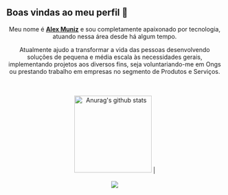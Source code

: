<p align="center"><h2><strong>Boas vindas ao meu perfil</strong> 🔭</h2></p>

<p align="center">Meu nome é <a href="https://www.linkedin.com/in/axuniz/"><strong>Alex Muniz</strong></a> e sou completamente apaixonado por tecnologia, atuando nessa área desde há algum tempo.</p>
<p align="center">Atualmente ajudo a transformar a vida das pessoas desenvolvendo soluções de pequena e média escala às necessidades gerais, implementando projetos aos diversos fins, seja voluntariando-me em Ongs ou prestando trabalho em empresas no segmento de Produtos e Serviços.</p><br><br>
<div align="center">
<img height="180cm" src="https://github-readme-stats.vercel.app/api?username=lekoeme&show_icons=true&include_all_commits=true&theme=dark&hide_border=true" alt="Anurag's github stats" /></a> | <a href="https://github.com/anuraghazra/github-readme-stats"><br><br>

<img align="center" src="https://github-readme-stats.vercel.app/api/top-langs/?username=lekoeme&layout=compact&theme=dark&hide_border=true"/>
</div>

<!--
**lekoeme/lekoeme** is a ✨ _special_ ✨ repository because its `README.md` (this file) appears on your GitHub profile.

Here are some ideas to get you started:

- 🔭 I’m currently working on ...
- 🌱 I’m currently learning ...
- 👯 I’m looking to collaborate on ...
- 🤔 I’m looking for help with ...
- 💬 Ask me about ...
- 📫 How to reach me: ...
- 😄 Pronouns: ...
- ⚡ Fun fact: ...
-->
